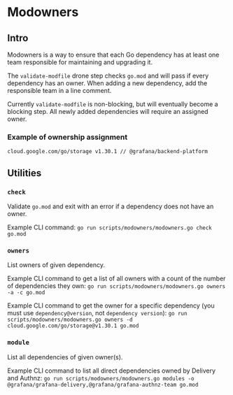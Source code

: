 # Modowners

## Intro

Modowners is a way to ensure that each Go dependency has at least one team responsible for maintaining and upgrading it.

The `validate-modfile` drone step checks `go.mod` and will pass if every dependency has an owner. When adding a new dependency, add the responsible team in a line comment.

Currently `validate-modfile` is non-blocking, but will eventually become a blocking step. All newly added dependencies will require an assigned owner.

### Example of ownership assignment

`cloud.google.com/go/storage v1.30.1 // @grafana/backend-platform`

## Utilities

### `check`

Validate `go.mod` and exit with an error if a dependency does not have an owner.

Example CLI command: `go run scripts/modowners/modowners.go check go.mod`

### `owners`

List owners of given dependency.

Example CLI command to get a list of all owners with a count of the number of dependencies they own: `go run scripts/modowners/modowners.go owners -a -c go.mod`

Example CLI command to get the owner for a specific dependency (you must use `dependency@version`, not `dependency version`): `go run scripts/modowners/modowners.go owners -d cloud.google.com/go/storage@v1.30.1 go.mod`

### `module`

List all dependencies of given owner(s).

Example CLI command to list all direct dependencies owned by Delivery and Authnz: `go run scripts/modowners/modowners.go modules -o @grafana/grafana-delivery,@grafana/grafana-authnz-team go.mod`
